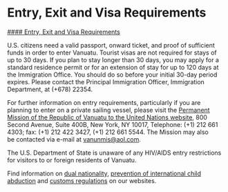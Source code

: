 # Entry, Exit and Visa Requirements

[#### Entry, Exit and Visa Requirements](javascript:void(0); "Entry, Exit and Visa Requirements")

U.S. citizens need a valid passport, onward ticket, and proof of sufficient funds in order to enter Vanuatu. Tourist visas are not required for stays of up to 30 days. If you plan to stay longer than 30 days, you may apply for a standard residence permit or for an extension of stay for up to 120 days at the Immigration Office. You should do so before your initial 30-day period expires. Please contact the Principal Immigration Officer, Immigration Department, at (+678) 22354.

For further information on entry requirements, particularly if you are planning to enter on a private sailing vessel, please visit the [Permanent Mission of the Republic of Vanuatu to the United Nations website](https://www.un.int/vanuatu/content/permanent-mission-republic-vanuatu-united-nations-0), 800 Second Avenue, Suite 400B, New York, NY 10017, Telephone: (+1) 212 661 4303; fax: (+1) 212 422 3427, (+1) 212 661 5544. The Mission may also be contacted via e-mail at [vanunmis@aol.com](mailto:vanunmis@aol.com).

The U.S. Department of State is unaware of any HIV/AIDS entry restrictions for visitors to or foreign residents of Vanuatu.

Find information on [dual nationality](https://travel.state.gov/content/travel/en/international-travel/before-you-go/travelers-with-special-considerations/Dual-Nationality-Travelers.html), [prevention of international child abduction](https://travel.state.gov/content/travel/en/International-Parental-Child-Abduction/prevention.html) and [customs regulations](https://travel.state.gov/content/travel/en/international-travel/before-you-go/customs-and-import.html) on our websites.